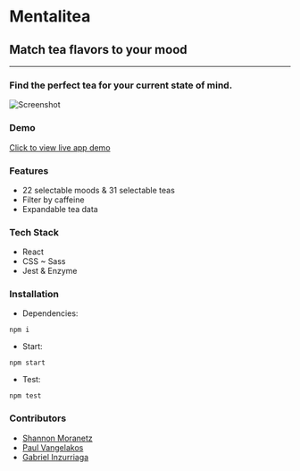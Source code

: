 # Mentalitea

## Match tea flavors to your mood

* * *

### Find the perfect tea for your current state of mind.

![Screenshot](https://i.imgur.com/wu8VrCX.png)

### Demo

[Click to view live app demo](https://shannonmoranetz.github.io/mentalitea)

### Features

*   22 selectable moods & 31 selectable teas
*   Filter by caffeine
*   Expandable tea data

### Tech Stack

*   React
*   CSS ~ Sass
*   Jest & Enzyme

### Installation

* Dependencies:
```
npm i
```
* Start:
```
npm start
```
* Test:
```
npm test
```

### Contributors

* [Shannon Moranetz](https://github.com/shannonmoranetz)
* [Paul Vangelakos](https://github.com/pvinthemix)
* [Gabriel Inzurriaga](https://github.com/inzurriaga)